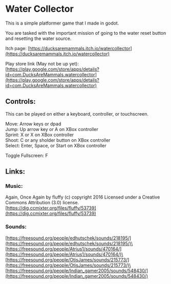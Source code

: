 # Water Collector

This is a simple platformer game that I made in godot.

You are tasked with the important mission of going to the water reset button and resetting the water source.

Itch page: [https://ducksaremammals.itch.io/watercollector](https://ducksaremammals.itch.io/watercollector)

Play store link (May not be up yet): [https://play.google.com/store/apps/details?id=com.DucksAreMammals.watercollector](https://play.google.com/store/apps/details?id=com.DucksAreMammals.watercollector)

## Controls:

This can be played on either a keyboard, controller, or touchscreen.

Move: Arrow keys or dpad\
Jump: Up arrow key or A on XBox controller\
Sprint: X or X on XBox controller\
Shoot: C or any sholder button on XBox controller\
Select: Enter, Space, or Start on XBox controller

Toggle Fullscreen: F

## Links:

### Music:

Again, Once Again by fluffy (c) copyright 2016 Licensed under a Creative Commons Attribution (3.0) license.\
[https://dig.ccmixter.org/files/fluffy/53739](https://dig.ccmixter.org/files/fluffy/53739)

### Sounds:

[https://freesound.org/people/edhutschek/sounds/218195/](https://freesound.org/people/edhutschek/sounds/218195/)\
[https://freesound.org/people/Atrius1/sounds/470164/](https://freesound.org/people/Atrius1/sounds/470164/)\
[https://freesound.org/people/OtisJames/sounds/215773/](https://freesound.org/people/OtisJames/sounds/215773/)\
[https://freesound.org/people/Indian_gamer2005/sounds/548430/](https://freesound.org/people/Indian_gamer2005/sounds/548430/)
